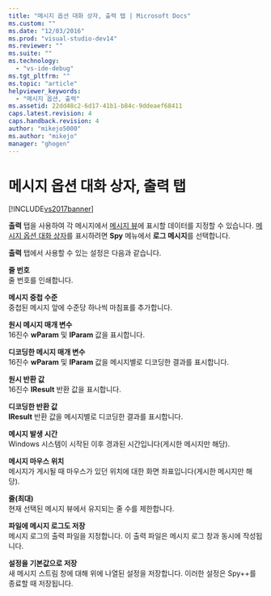 ```yaml
---
title: "메시지 옵션 대화 상자, 출력 탭 | Microsoft Docs"
ms.custom: ""
ms.date: "12/03/2016"
ms.prod: "visual-studio-dev14"
ms.reviewer: ""
ms.suite: ""
ms.technology: 
  - "vs-ide-debug"
ms.tgt_pltfrm: ""
ms.topic: "article"
helpviewer_keywords: 
  - "메시지 옵션, 출력"
ms.assetid: 22dd48c2-6d17-41b1-b84c-9ddeaef68411
caps.latest.revision: 4
caps.handback.revision: 4
author: "mikejo5000"
ms.author: "mikejo"
manager: "ghogen"
---
```

# 메시지 옵션 대화 상자, 출력 탭
[!INCLUDE[vs2017banner](../code-quality/includes/vs2017banner.md)]

**출력** 탭을 사용하여 각 메시지에서 [메시지 뷰](../debugger/messages-view.md)에 표시할 데이터를 지정할 수 있습니다.  [메시지 옵션 대화 상자](../debugger/message-options-dialog-box.md)를 표시하려면 **Spy** 메뉴에서 **로그 메시지**를 선택합니다.  
  
 **출력** 탭에서 사용할 수 있는 설정은 다음과 같습니다.  
  
 **줄 번호**  
 줄 번호를 인쇄합니다.  
  
 **메시지 중첩 수준**  
 중첩된 메시지 앞에 수준당 하나씩 마침표를 추가합니다.  
  
 **원시 메시지 매개 변수**  
 16진수 **wParam** 및 **lParam** 값을 표시합니다.  
  
 **디코딩한 메시지 매개 변수**  
 16진수 **wParam** 및 **lParam** 값을 메시지별로 디코딩한 결과를 표시합니다.  
  
 **원시 반환 값**  
 16진수 **lResult** 반환 값을 표시합니다.  
  
 **디코딩한 반환 값**  
 **lResult** 반환 값을 메시지별로 디코딩한 결과를 표시합니다.  
  
 **메시지 발생 시간**  
 Windows 시스템이 시작된 이후 경과된 시간입니다\(게시한 메시지만 해당\).  
  
 **메시지 마우스 위치**  
 메시지가 게시될 때 마우스가 있던 위치에 대한 화면 좌표입니다\(게시한 메시지만 해당\).  
  
 **줄\(최대\)**  
 현재 선택된 메시지 뷰에서 유지되는 줄 수를 제한합니다.  
  
 **파일에 메시지 로그도 저장**  
 메시지 로그의 출력 파일을 지정합니다.  이 출력 파일은 메시지 로그 창과 동시에 작성됩니다.  
  
 **설정을 기본값으로 저장**  
 새 메시지 스트림 창에 대해 위에 나열된 설정을 저장합니다.  이러한 설정은 Spy\+\+를 종료할 때 저장됩니다.